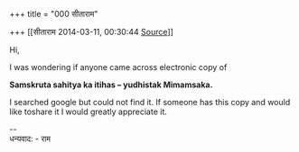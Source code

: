 +++
title = "000 सीताराम"

+++
[[सीताराम	2014-03-11, 00:30:44 [Source](https://groups.google.com/g/samskrita/c/m73O5WMZTHo)]]



Hi,

I was wondering if anyone came across electronic copy of



**Samskruta sahitya ka itihas – yudhistak Mimamsaka.**



I searched google but could not find it. If someone has this copy and would like toshare it I would greatly appreciate it.  
  
--  
धन्यवाद: - राम

